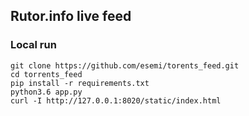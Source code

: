 Rutor.info live feed
---


### Local run
```
git clone https://github.com/esemi/torents_feed.git
cd torrents_feed
pip install -r requirements.txt
python3.6 app.py
curl -I http://127.0.0.1:8020/static/index.html
```


